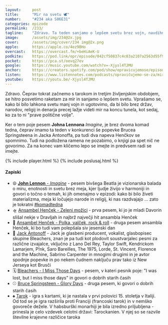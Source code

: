 ```yaml
---
layout: 	post
title:  	"Mir na svetu 🕊️"
number: 	"#234 aka S06E31"
categories:	epizode
permalink:	/233/
tagline: 	"Zdravo. Ta teden sanjamo o lepšem svetu brez vojn, navdihnjeni z Lennonovo “Imagine” in drugimi pesmimi, medtem ko se spet izognemo pogovoru o knjigi."
image:		/assets/img/234@2x.jpg
cover:		/assets/img/cover/234 img@2x.png
apple:		https://apple.co/4ez9BHo
overcast:	https://overcast.fm/+beHiAeK-U
podkite:	https://pod.link/opr/episode/042cf50837c4c03a2107a2563d55f9cc
pocket:		https://pca.st/oevq27ev
google:		https://music.youtube.com/watch?v=-Xjysl4TJMU
anchor:		https://creators.spotify.com/pod/show/opravicujemose/episodes/Mir-na-svetu-e2r48ae
listen:		https://www.listennotes.com/podcasts/opravičujemo-se-za/mir-na-svetu-N5zJCDn3EdR/embed/
youtube:	https://youtu.be/-Xjysl4TJMU
---
```


Zdravo. Čeprav tokrat začnemo s tarokom in tretjim življenjskim obdobjem, se hitro posvetimo raketam za mir in sanjamo o lepšem svetu. Vprašamo se, kako bi bilo lahkona svetu manj vojn in ugotovimo, da bi bilo brez držav, narodov, religij in denarja precej lažje videti mir na koncu tunela, kot sedaj, ko za to ni "prave politične volje". 

Ker o tem poje pesem **Johna Lennona** *Imagine*, je brez dvoma komad tedna, čeprav imamo ta teden v konkurenci še popevke Brucea Springsteena in Jacka Antonoffa, pa tudi dva napeva Henčkov se spomnimo. Tudi na podložena ramena ne pozabimo, o knjigi pa spet nič ne govorimo. Za na konec vam kličemo lepo se imejte in predvsem radi se imejte. 

{% include player.html %}
{% include poslusaj.html %}

<!--break-->

#### Zapiski

- ☮️ [**John Lennon** - _Imagine_](https://en.wikipedia.org/wiki/Imagine_(song)) - pesem bivšega Beatla je vizionarska balada o miru, enotnosti in svetu brez meja, kjer ljudje živijo v harmoniji in govori o točno o temah, ki jih omenajmo v epizodi: kako bi bilo živeti materializma, meja ki ločujejo narode in religij, ki nas razdvajajo ... zato je tokratni [#komadtedna](https://x.com/search?q=%23komadtedna&src=typed_query&f=live) 
- 🛸 [Ansambel Henček - Zeleni možici](https://www.youtube.com/watch?v=aXApaiQbWgY) - prva pesem, ki jo je mladi Davorin slišal nekje v Dravljah in najbrž največji hit ansambla Henček 
- 🎸 [Ansambel Henček - Polka, valček, rock & roll](https://www.youtube.com/watch?v=1vxMKJdmxVM) - druga pesem ansambla Henček, ki bo tudi vam polepšala siv jesenski dan 
- 🥁 [Jack Antonoff](https://en.wikipedia.org/wiki/Jack_Antonoff) - Jack je glasbeni producent, vokalist, glasbopisec skupine Bleachers, znan je pa tudi kot plodovit soustvarjalec pesmi za različne izvajalce, vključno z Lano Del Rey, Taylor Swift, Kendrickom Lamarjem, P!nk, Saro Bareilles, The 1975, Lorde, St. Vincent, Florence and the Machine, Sabrino Carpenter in mnogimi drugimi in je avtor spodnje popevke in po nekem čudnem naključu prav tako iz New Jerseya kot Brusči 
- 🗓️ [Bleachers - I Miss Those Days](https://www.youtube.com/watch?v=qQy12GH1Fl4) - pesem, v kateri pesnik poje: "I was lost, but I miss those days" in govori o dobrih starih časih 
- ⚾️ [Bruce Springsteen - Glory Days](https://www.youtube.com/watch?v=6vQpW9XRiyM) - druga pesem, ki govori o dobrih starih časih 
- ♠️ [Tarok](https://sl.wikipedia.org/wiki/Tarok) - igra s kartami, ki je nastala v prvi polovici 15. stoletja v Italiji. Od tod se je igra razširila proti Franciji (francoski tarok) in v nemško govoreče dežele. V habsburški monarhiji je bila izredno priljubljena - prinesla je celo vzdevek celotni državi: Tarockanien. V njej so se razvile številne krajevne različice taroka 